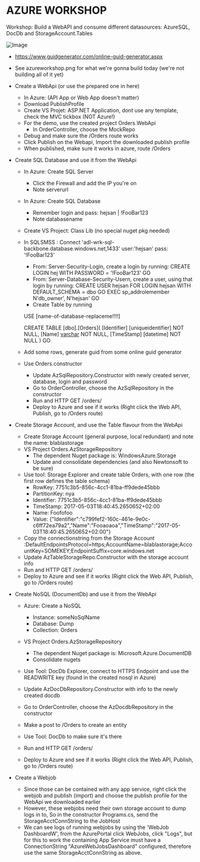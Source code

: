 # AZURE WORKSHOP

Workshop: Build a WebAPI and consume different datasources: AzureSQL, DocDb and StorageAccount.Tables

![Image](azurelogdumper.png)


* https://www.guidgenerator.com/online-guid-generator.aspx
* See azureworkshop.png for what we're gonna build today (we're not building all of it yet)

* Create a WebApi (or use the prepared one in here)
	* In Azure: (API App or Web App doesn't matter)
	* Download PublishProfile
	* Create VS Projet: ASP.NET Application, dont use any template, check the MVC tickbox (NOT Azure!)
	* For the demo, use the created project Orders.WebApi 
		* In OrderController, choose the MockRepo
	* Debug and make sure the /Orders route works
	* Click Publish on the Webapi, Import the downloaded publish profile
	* When published, make sure it works in azure, route /Orders

* Create SQL Database and use it from the WebApi
	* In Azure: Create SQL Server
		* Click the Firewall and add the IP you're on
		* Note serverurl
	* In Azure: Create SQL Database
		* Remember login and pass: hejsan | !FooBar123
		* Note databasename
	* Create VS Project: Class Lib (no special nuget pkg needed)
	* In SQLSMSS : Connect 'adl-wrk-sql-backbone.database.windows.net,1433' user:'hejsan' pass: '!FooBar123' 
		* From: Server-Security-Login, create a login by running:
			CREATE LOGIN hej
				WITH PASSWORD = '!FooBar123' 
			GO
		* From: Server-Database-Security-Usern, create a user, using that login by running:
			CREATE USER hejsan
				FOR LOGIN hejsan
				WITH DEFAULT_SCHEMA = dbo
			GO
			EXEC sp_addrolemember N'db_owner', N'hejsan'
			GO
		* Create Table by running
	
		USE [name-of-database-replaceme!!!!]

		CREATE TABLE [dbo].[Orders](
			[Identifier] [uniqueidentifier] NOT NULL,
			[Name] [varchar](50) NOT NULL,
			[TimeStamp] [datetime] NOT NULL
		) 
		GO
	* Add some rows, generate guid from some online guid generator
	* Use Orders.constructor
		* Update AzSqlRepository.Constructor with newly created server, database, login and password
		* Go to OrderController, choose the AzSqlRepository in the constructor
		* Run and HTTP GET /orders/
		* Deploy to Azure and see if it works (Right click the Web API, Publish, go to /Orders route)
		
* Create Storage Account, and use the Table flavour from the WebApi
	* Create Storage Account (general purpose, local redundant) and note the name: blablastorage
	* VS Project Orders.AzStorageRepository 
		* The dependent Nuget package is: WindowsAzure.Storage
		* Update and consolidate dependencies (and also Newtonsoft to be sure)
	* Use tool: Storage Explorer and create table Orders, with one row (the first row defines the table schema)
		* RowKey: 7751c3b5-856c-4cc1-81ba-ff9dede45bbb
		* PartitionKey: nya
		* Identifier: 7751c3b5-856c-4cc1-81ba-ff9dede45bbb
		* TimeStamp: 2017-05-03T18:40:45.2650652+02:00
		* Name: Foofofoo
		* Value: {"Identifier":"c799fef2-160c-461e-9e0c-c6ff72ea79a2","Name":"Fooaoaoa","TimeStamp":"2017-05-03T18:40:45.2650652+02:00"}
	* Copy the connectionstring from the Storage Account :DefaultEndpointsProtocol=https;AccountName=blablastorage;AccountKey=SOMEKEY;EndpointSuffix=core.windows.net
	* Update AzTableStorageRepo.Constructor with the storage account info
	* Run and HTTP GET /orders/
	* Deploy to Azure and see if it works (Right click the Web API, Publish, go to /Orders route)
	
* Create NoSQL (DocumentDb) and use it from the WebApi
	* Azure: Create a NoSQL
		* Instance: someNoSqlName
		* Database: Dump
		* Collection: Orders
	* VS Project Orders.AzStorageRepository 
		* The dependent Nuget package is: Microsoft.Azure.DocumentDB
		* Consolidate nugets
	* Use Tool: DocDb Explorer, connect to HTTPS Endpoint and use the READWRITE key (found in the created nosql in Azure)
	* Update AzDocDbRepository.Constructor with info to the newly created docdb
	* Go to OrderController, choose the AzDocdbRepository in the constructor

	* Make a post to /Orders to create an entity
	* Use Tool: DocDb to make sure it's there
	* Run and HTTP GET /orders/
	* Deploy to Azure and see if it works (Right click the Web API, Publish, go to /Orders route)

* Create a Webjob
	* Since those can be contained with any app service, right click the webjob and publish (import) and choose the publish profile for the WebApi we downloaded earlier
	* However, these webjobs need their own storage account to dump logs in to, So in the constructor Programs.cs, send the StorageAcctConnString to the JobHost
	* We can see logs of running webjobs by using the 'WebJob DashboardW', from the AzurePortal click WebJobs, click "Logs", but for this to work the containing App Service
		must have a ConnectionString "AzureWebJobsDashboard" configured, therefore use the same StorageAcctConnString as above.
